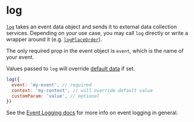 # log

[`log`](/src/utils/logging/index.js) takes an event data object and sends it to external data collection services. Depending on your use case, you may call `log` directly or write a wrapper around it (e.g. [`logPlaceOrder`](/src/utils/logging/placeOrder.js)).

The only required prop in the event object is `event`, which is the name of your event.

Values passed to `log` will override [default data](`/docs/guides/event-logging/default-data.md`) if set.

```jsx
log({
  event: 'my-event', // required
  context: 'my-context', // will override default value
  customParam: 'value', // optional
})
```

See the [Event Logging docs](/guides/event-logging) for more info on event logging in general.
